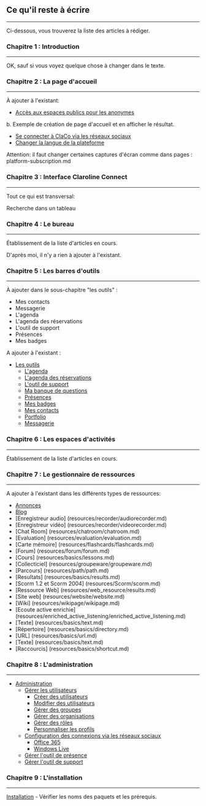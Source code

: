 ## Ce qu'il reste à écrire

---

Ci-dessous, vous trouverez la liste des articles à rédiger.

### Chapitre 1 : Introduction

---

OK, sauf si vous voyez quelque chose à changer dans le texte.

### Chapitre 2 : La page d'accueil

---

À ajouter à l'existant:

* [Accès aux espaces publics pour les anonymes](home/unknown-connexion.md)

b. Exemple de création de page d'accueil et en afficher le résultat.

* [Se connecter à ClaCo via les réseaux sociaux](home/social-connexion.md)
* [Changer la langue de la plateforme](home/change-language.md)

Attention: il faut changer certaines captures d'écran comme dans pages : platform-subscription.md

### Chapitre 3 : Interface Claroline Connect

---

Tout ce qui est transversal:

Recherche dans un tableau

### Chapitre 4 : Le bureau

---

Établissement de la liste d'articles en cours.

D'après moi, il n'y a rien à ajouter à l'existant.

### Chapitre 5 : Les barres d'outils

---

À ajouter dans le sous-chapitre "les outils"  :

* Mes contacts
* Messagerie
* L'agenda
* L'agenda des réservations
* L'outil de support
* Présences
* Mes badges

A ajouter à l'existant :

* [Les outils](tools/tools.md)
  * [L'agenda](tools/agenda.md)
  * [L'agenda des réservations](tools/agenda_reservation.md)
  * [L'outil de support](tools/support_tool.md)
  * [Ma banque de questions](tools/bank_questions.md)
  * [Présences](tools/attendance.md)
  * [Mes badges](tools/my_badges.md)
  * [Mes contacts](tools/mycontacts.md)
  * [Portfolio](tools/portfolio.md)
  * [Messagerie](tools/mailbox.md)

### Chapitre 6 : Les espaces d'activités

---

Établissement de la liste d'articles en cours.

### Chapitre 7 : Le gestionnaire de ressources

---

A ajouter à l'existant dans les différents types de ressources:

* [Annonces](resources/annoucement/annoucement.md)
* [Blog](resources/blog/blog.md)
* \[Enregistreur audio\] \(resources/recorder/audiorecorder.md\)
* \[Enregistreur vidéo\] \(resources/recorder/videorecorder.md\)
* \[Chat Room\] \(resources/chatroom/chatroom.md\)
* \[Evaluation\] \(resources/evaluation/evaluation.md\)
* \[Carte mémoire\] \(resources/flashcards/flashcards.md\)
* \[Forum\] \(resources/forum/forum.md\)
* \[Cours\] \(resources/basics/lessons.md\)
* \[Collecticiel\] \(resources/groupeware/groupeware.md\)
* \[Parcours\] \(resources/path/path.md\)
* \[Resultats\] \(resources/basics/results.md\)
* \[Scorm 1.2 et Scorm 2004\] \(resources/Scorm/scorm.md\)
* \[Ressource Web\] \(resources/web\_resource/results.md\)
* \[Site web\] \(resources/website/website.md\)
* \[Wiki\] \(resources/wikipage/wikipage.md\)
* \[Ecoute active enrichie\] \(resources/enriched\_active\_listening/enriched\_active\_listening.md\)
* \[Texte\] \(resources/basics/text.md\)
* \[Répertoire\] \(resources/basics/directory.md\)
* \[URL\] \(resources/basics/url.md\)
* \[Texte\] \(resources/basics/text.md\)
* \[Raccourcis\] \(resources/basics/shortcut.md\)

### Chapitre 8 : L'administration

---

* [Administration](admin/admin.md)
  * [Gérer les utilisateurs](admin/users/users-general.md)
    * [Créer des utilisateurs](admin/users/users-create.md)
    * [Modifier des utilisateurs](admin/users/users-change.md)
    * [Gérer des groupes](admin/users/users-groups.md)
    * [Gérer des organisations](admin/users/users-organizations.md)  
    * [Gérer des rôles](admin/users/users-roles.md)
    * [Personnaliser les profils](admin/users/users-profiles.md)
  * [Configuration des connexions via les réseaux sociaux](admin/oauth/oauth.md)
    * [Office 365](admin/oauth/office.md)
    * [Windows Live](admin/oauth/windows.md)
  * [Gérer l'outil de présence](admin/presences.md)  
  * [Gérer l'outil de support](admin/support.md)  

### Chapitre 9 : L'installation

---

[Installation](admin/install/install.md) - Vérifier les noms des paquets et les prérequis.

